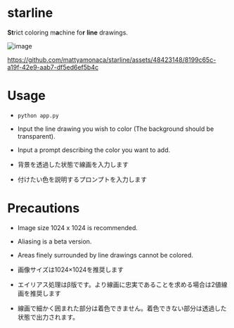 # starline
**St**rict coloring m**a**chine fo**r** **line** drawings.


![image](https://github.com/mattyamonaca/starline/assets/48423148/eae07a6e-9c7b-4292-8c70-dac8ec8eeb7b)


https://github.com/mattyamonaca/starline/assets/48423148/8199c65c-a19f-42e9-aab7-df5ed6ef5b4c


# Usage
- ```python app.py```
- Input the line drawing you wish to color (The background should be transparent).
- Input a prompt describing the color you want to add.

- 背景を透過した状態で線画を入力します
- 付けたい色を説明するプロンプトを入力します

# Precautions
- Image size 1024 x 1024 is recommended.
- Aliasing is a beta version.
- Areas finely surrounded by line drawings cannot be colored.

- 画像サイズは1024×1024を推奨します
- エイリアス処理はβ版です。より線画に忠実であることを求める場合は2値線画を推奨します
- 線画で細かく囲まれた部分は着色できません。着色できない部分は透過した状態で出力されます。
